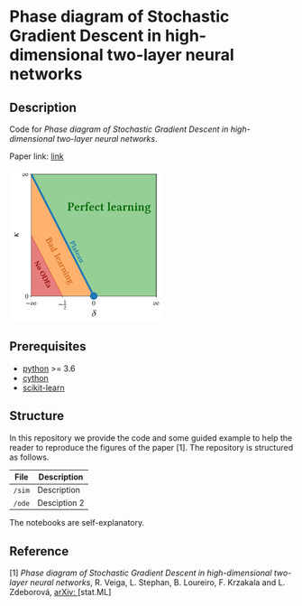 # Phase diagram of Stochastic Gradient Descent in high-dimensional two-layer neural networks

## Description

Code for *Phase diagram of Stochastic Gradient Descent in high-dimensional two-layer neural networks*.

Paper link: [link](www)

<p float="left">
  <img src="https://github.com/rodsveiga/phdiag_sgd/blob/main/figures/arXiv_fig01.pdf" height="270">
</p>


## Prerequisites
- [python](https://www.python.org/) >= 3.6
- [cython](https://cython.readthedocs.io/en/latest/#)
- [scikit-learn](https://scikit-learn.org/stable/)


## Structure

In this repository we provide the code and some guided example to help the reader to reproduce the figures of the paper [1]. The repository is structured as follows.

| File                          | Description                                                                                                                                                    |
|-------------------------------|----------------------------------------------------------------------------------------------------------------------------------------------------------------|
| ```/sim``` | Description      |
| ```/ode``` | Desciption 2                                |

The notebooks are self-explanatory.




## Reference

[1] *Phase diagram of Stochastic Gradient Descent in high-dimensional two-layer neural networks*, R. Veiga, L. Stephan, B. Loureiro, F. Krzakala and L. Zdeborová, [arXiv: ](www) [stat.ML]
